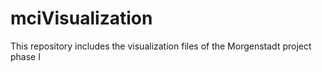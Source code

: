 mciVisualization
================

This repository includes the visualization files of the Morgenstadt project phase I
